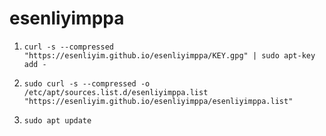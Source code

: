# esenliyimppa

1. `curl -s --compressed "https://esenliyim.github.io/esenliyimppa/KEY.gpg" | sudo apt-key add -`

2. `sudo curl -s --compressed -o /etc/apt/sources.list.d/esenliyimppa.list "https://esenliyim.github.io/esenliyimppa/esenliyimppa.list"`

3. `sudo apt update`

